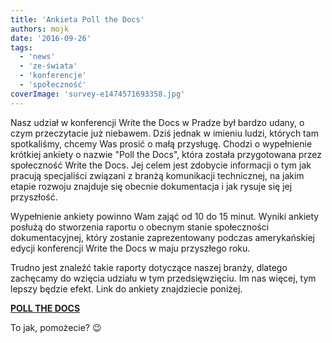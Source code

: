 ```yaml
---
title: 'Ankieta Poll the Docs'
authors: mojk
date: '2016-09-26'
tags:
  - 'news'
  - 'ze-świata'
  - 'konferencje'
  - 'społeczność'
coverImage: 'survey-e1474571693358.jpg'
---
```


Nasz udział w konferencji Write the Docs w Pradze był bardzo udany, o czym
przeczytacie już niebawem. Dziś jednak w imieniu ludzi, których tam spotkaliśmy,
chcemy Was prosić o małą przysługę. Chodzi o wypełnienie krótkiej ankiety o
nazwie "Poll the Docs", która została przygotowana przez społeczność Write the
Docs. Jej celem jest zdobycie informacji o tym jak pracują specjaliści związani
z branżą komunikacji technicznej, na jakim etapie rozwoju znajduje się obecnie
dokumentacja i jak rysuje się jej przyszłość.

<!--truncate-->

Wypełnienie ankiety powinno Wam zająć od 10 do 15 minut. Wyniki ankiety posłużą
do stworzenia raportu o obecnym stanie społeczności dokumentacyjnej, który
zostanie zaprezentowany podczas amerykańskiej edycji konferencji Write the Docs
w maju przyszłego roku.

Trudno jest znaleźć takie raporty dotyczące naszej branży, dlatego zachęcamy do
wzięcia udziału w tym przedsięwzięciu. Im nas więcej, tym lepszy będzie efekt.
Link do ankiety znajdziecie poniżej.

[**POLL THE DOCS**](https://docs.google.com/a/pronovix.com/forms/d/e/1FAIpQLScVcq4qMgnVh1U4yHI56eVj1Ur7uOFczrtw1eVr47EI11zRlw/viewform)

To jak, pomożecie? 😉
